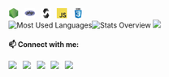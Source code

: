 <img height="20" alt="nodejs" src="https://raw.githubusercontent.com/github/explore/80688e429a7d4ef2fca1e82350fe8e3517d3494d/topics/nodejs/nodejs.png"> &nbsp; <img src="https://raw.githubusercontent.com/github/explore/ccc16358ac4530c6a69b1b80c7223cd2744dea83/topics/php/php.png" height="20"/> &nbsp; <img src="https://raw.githubusercontent.com/github/explore/ba9de12f88fd08825c51928e91f1678cb5c94b26/topics/solidity/solidity.png" height="20"/> &nbsp; <img height="20" alt="javascript" src="https://raw.githubusercontent.com/github/explore/80688e429a7d4ef2fca1e82350fe8e3517d3494d/topics/javascript/javascript.png"> &nbsp; <img src="https://raw.githubusercontent.com/github/explore/80688e429a7d4ef2fca1e82350fe8e3517d3494d/topics/css/css.png" height="20"/><br>
![Most Used Languages](https://raw.githubusercontent.com/threej-in/github-stats-transparent/output/generated/languages.svg)![Stats Overview](https://raw.githubusercontent.com/threej-in/github-stats-transparent/output/generated/overview.svg)
<img  src="https://github-readme-stats.vercel.app/api?username=nishikantaray&count_private=true&show_icons=true&theme=radical" />

#### 📫 Connect with me:
  
[<img src="https://img.icons8.com/color/344/telegram-app--v1.png" width="3.5%"/>](https://telegram.me/pal_ji10dra) &nbsp; [<img src="https://img.icons8.com/color/48/000000/twitter.png" width="3.5%"/>](https://twitter.com/palji10dra)  &nbsp; [<img src="https://img.icons8.com/color/344/discord-logo.png" width="3.5%"/>](https://discord.com/users/threej#6413)  &nbsp; [<img src="https://img.icons8.com/color/48/000000/linkedin.png" width="3.5%"/>](https://www.linkedin.com/in/palji10dra/) &nbsp; <a href="mailto:admin@threej.in"> <img src="https://img.icons8.com/fluent/48/000000/gmail.png" width="3.5%"/>
